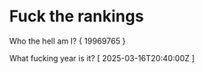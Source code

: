 # Fuck the rankings

Who the hell am I?
{ 19969765 }

What fucking year is it?
[ 2025-03-16T20:40:00Z ]
